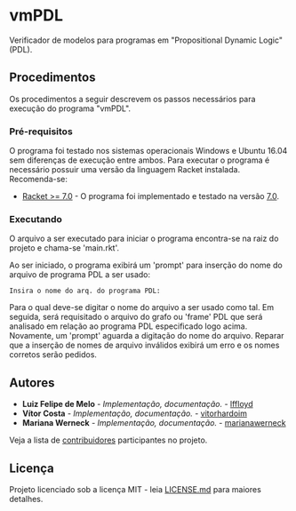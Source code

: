 # vmPDL
Verificador de modelos para programas em "Propositional Dynamic Logic" (PDL).

## Procedimentos

Os procedimentos a seguir descrevem os passos necessários para execução do programa "vmPDL".

### Pré-requisitos

O programa foi testado nos sistemas operacionais Windows e Ubuntu 16.04 sem diferenças de execução entre ambos.
Para executar o programa é necessário possuir uma versão da linguagem Racket instalada. Recomenda-se:

* [Racket >= 7.0](https://racket-lang.org/download/) - O programa foi implementado e testado na versão [7.0](https://download.racket-lang.org/all-versions.html).

### Executando

O arquivo a ser executado para iniciar o programa encontra-se na raiz do projeto e chama-se 'main.rkt'.

Ao ser iniciado, o programa exibirá um 'prompt' para inserção do nome do arquivo de programa PDL a ser usado:

```
Insira o nome do arq. do programa PDL:
```

Para o qual deve-se digitar o nome do arquivo a ser usado como tal. Em seguida, será requisitado o arquivo do grafo ou 'frame' PDL que será analisado em relação ao programa PDL especificado logo acima. Novamente, um 'prompt' aguarda a digitação do nome do arquivo. Reparar que a inserção de nomes de arquivo inválidos exibirá um erro e os nomes corretos serão pedidos.

## Autores

* **Luiz Felipe de Melo** - *Implementação, documentação.* - [lffloyd](https://github.com/lffloyd)
* **Vítor Costa** - *Implementação, documentação.* - [vitorhardoim](https://github.com/vitorhardoim)
* **Mariana Werneck** - *Implementação, documentação.* - [marianawerneck](https://github.com/marianawerneck)

Veja a lista de [contribuidores](https://github.com/lffloyd/vmPDL/contributors) participantes no projeto.

## Licença

Projeto licenciado sob a licença MIT - leia [LICENSE.md](https://github.com/lffloyd/vmPDL/blob/master/LICENSE) para maiores detalhes.
